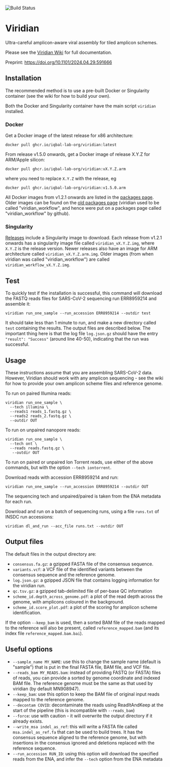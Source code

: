 ![Build Status](https://github.com/iqbal-lab-org/viridian/actions/workflows/build.yaml/badge.svg)

# Viridian

Ultra-careful amplicon-aware viral assembly for tiled amplicon schemes.

Please see the [Viridian Wiki](https://github.com/iqbal-lab-org/viridian/wiki)
for full documentation.

Preprint: https://doi.org/10.1101/2024.04.29.591666

## Installation

The recommended method is to use a pre-built Docker or Singularity container
(see the wiki for how to build your own).

Both the Docker and Singularity container have the main script
`viridian` installed.

### Docker
Get a Docker image of the latest release for x86 architecture:
```
docker pull ghcr.io/iqbal-lab-org/viridian:latest
```
From release v1.5.0 onwards, get a Docker image of release X.Y.Z for ARM/Apple silicon:
```
docker pull ghcr.io/iqbal-lab-org/viridian:vX.Y.Z.arm
```
where you need to replace `X.Y.Z` with the release, eg
```
docker pull ghcr.io/iqbal-lab-org/viridian:v1.5.0.arm
```

All Docker images from v1.2.1 onwards are listed in the
[packages page](https://github.com/iqbal-lab-org/viridian/pkgs/container/viridian).
Older images can be found on the 
[old packages page](https://github.com/iqbal-lab-org/viridian_workflow/pkgs/container/viridian_workflow)
(viridian used to be called "viridian_workflow", and hence were put on a packages page
called "viridian_workflow" by github).



### Singularity
[Releases](https://github.com/iqbal-lab-org/viridian/releases)
include a Singularity image to download.
Each release from v1.2.1 onwards has a singularity image file called
`viridian_vX.Y.Z.img`, where `X.Y.Z` is the release version. Newer releases
also have an image for ARM architecture called `viridian_vX.Y.Z.arm.img`.
Older images (from when viridian was called "viridian_workflow") are
called `viridian_workflow_vX.Y.Z.img`.


## Test

To quickly test if the installation is successful, this command
will download the FASTQ reads files for SARS-CoV-2 sequencing
run ERR8959214 and assemble it:

```
viridian run_one_sample --run_accession ERR8959214 --outdir test
```

It should take less than 1 minute to run, and make a new directory
called `test` containing the results. The output files are
described below. The important thing here is that the log
file `log.json.gz` should have the entry
`"result": "Success"` (around line 40-50), indicating that
the run was successful.


## Usage

These instructions assume that you are assembling SARS-CoV-2 data.
However, Viridian should work with any amplicon sequencing - see
the wiki for how to provide your own amplicon scheme files and reference
genome.

To run on paired Illumina reads:
```
viridian run_one_sample \
  --tech illumina \
  --reads1 reads_1.fastq.gz \
  --reads2 reads_2.fastq.gz \
  --outdir OUT
```
To run on unpaired nanopore reads:
```
viridian run_one_sample \
  --tech ont \
  --reads reads.fastq.gz \
   --outdir OUT
```

To run on paired or unpaired Ion Torrent reads, use either of the
above commands, but with the option `--tech iontorrent`.


Download reads with accession ERR8959214 and run:
```
viridian run_one_sample --run_accession ERR8959214 --outdir OUT
```
The sequencing tech and unpaired/paired is taken from the ENA metadata
for each run.

Download and run on a batch of sequencing runs, using a file
`runs.txt` of INSDC run accessions:
```
viridian dl_and_run --acc_file runs.txt --outdir OUT
```



## Output files

The default files in the output directory are:

* `consensus.fa.gz`: a gzipped FASTA file of the consensus sequence.
* `variants.vcf`: a VCF file of the identified variants between the consensus
  sequence and the reference genome.
* `log.json.gz`: a gzipped JSON file that contains logging information
  for the viridian run.
* `qc.tsv.gz`: a gzipped tab-delimited file of per-base QC information
* `scheme_id.depth_across_genome.pdf`: a plot of the read depth across
  the genome, with amplicons coloured in the background.
* `scheme_id.score_plot.pdf`: a plot of the scoring for amplicon scheme
  identification.


If the option `--keep_bam` is used, then a sorted BAM file of the reads mapped
to the reference will also be present, called
`reference_mapped.bam` (and its index file `reference_mapped.bam.bai`).


## Useful options

* `--sample_name MY_NAME`: use this to change the sample name
  (default is "sample") that is put in the final FASTA file, BAM file, and
  VCF file.
* `--reads_bam MY_READS.bam`: instead of providing FASTQ (or FASTA) files of
  reads, you can provide a sorted by genome coordinate and indexed BAM file.
  The reference genome must be the same as that used by viridian
  (by default MN908947).
* `--keep_bam`: use this option to keep the BAM file of original input reads
  mapped to the reference genome.
* `--decontam COVID`: decontaminate the reads using ReadItAndKeep at the
  start of the pipeline (this is incompatible with `--reads_bam`)
* `--force`: use with caution - it will overwrite the output directory if
  it already exists.
* `--write_msa indel_as_ref`: this will write a FASTA file
  called `msa.indel_as_ref.fa` that can be
  used to build trees. It has the consensus sequence aligned to the
  reference genome, but with insertions in the consensus ignored and
  deletions replaced with the reference sequence.
* `--run_accession RUN_ID`: using this option will download the specified reads
  from the ENA, and infer the `--tech` option from the ENA metadata

